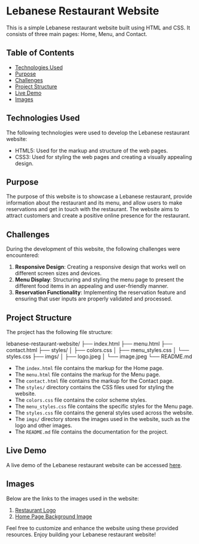 # Lebanese Restaurant Website

This is a simple Lebanese restaurant website built using HTML and CSS. It consists of three main pages: Home, Menu, and Contact.

## Table of Contents

- [Technologies Used](#technologies-used)
- [Purpose](#purpose)
- [Challenges](#challenges)
- [Project Structure](#project-structure)
- [Live Demo](#live-demo)
- [Images](#images)

## Technologies Used

The following technologies were used to develop the Lebanese restaurant website:

- HTML5: Used for the markup and structure of the web pages.
- CSS3: Used for styling the web pages and creating a visually appealing design.

## Purpose

The purpose of this website is to showcase a Lebanese restaurant, provide information about the restaurant and its menu, and allow users to make reservations and get in touch with the restaurant. The website aims to attract customers and create a positive online presence for the restaurant.

## Challenges

During the development of this website, the following challenges were encountered:

1. **Responsive Design**: Creating a responsive design that works well on different screen sizes and devices.
2. **Menu Display**: Structuring and styling the menu page to present the different food items in an appealing and user-friendly manner.
3. **Reservation Functionality**: Implementing the reservation feature and ensuring that user inputs are properly validated and processed.

## Project Structure

The project has the following file structure:

lebanese-restaurant-website/
├── index.html
├── menu.html
├── contact.html
├── styles/
│ ├── colors.css
│ ├── menu_styles.css
│ └── styles.css
├── imgs/
│ ├── logo.jpeg
│ └── image.jpeg
└── README.md


- The `index.html` file contains the markup for the Home page.
- The `menu.html` file contains the markup for the Menu page.
- The `contact.html` file contains the markup for the Contact page.
- The `styles/` directory contains the CSS files used for styling the website.
- The `colors.css` file contains the color scheme styles.
- The `menu_styles.css` file contains the specific styles for the Menu page.
- The `styles.css` file contains the general styles used across the website.
- The `imgs/` directory stores the images used in the website, such as the logo and other images.
- The `README.md` file contains the documentation for the project.

## Live Demo

A live demo of the Lebanese restaurant website can be accessed [here](https://example.com).

## Images

Below are the links to the images used in the website:

1. [Restaurant Logo](imgs/logo.jpeg)
2. [Home Page Background Image](imgs/image.jpeg)

Feel free to customize and enhance the website using these provided resources. Enjoy building your Lebanese restaurant website!

